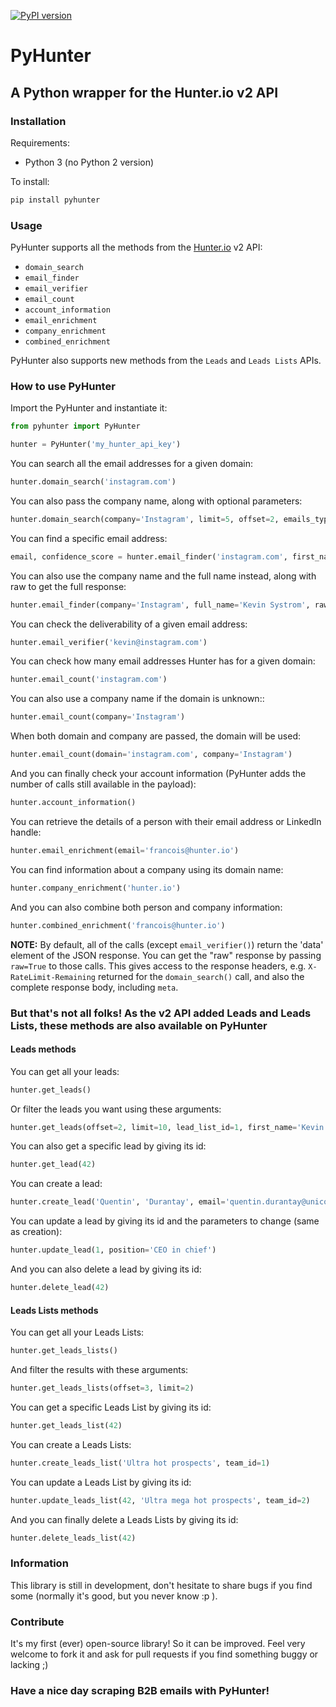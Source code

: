 [![PyPI version](https://badge.fury.io/py/pyhunter.svg)](https://badge.fury.io/py/pyhunter)

# PyHunter

## A Python wrapper for the Hunter.io v2 API

### Installation

Requirements:

* Python 3 (no Python 2 version)


To install:

```bash
pip install pyhunter
```

### Usage

PyHunter supports all the methods from the [Hunter.io](https://hunter.io/api/v2/docs) v2 API:

* `domain_search`
* `email_finder`
* `email_verifier`
* `email_count`
* `account_information`
* `email_enrichment`
* `company_enrichment`
* `combined_enrichment`

PyHunter also supports new methods from the `Leads` and `Leads Lists` APIs.

### How to use PyHunter

Import the PyHunter and instantiate it:

```python
from pyhunter import PyHunter
```

```python
hunter = PyHunter('my_hunter_api_key')
```

You can search all the email addresses for a given domain:

```python
hunter.domain_search('instagram.com')
```

You can also pass the company name, along with optional parameters:

```python
hunter.domain_search(company='Instagram', limit=5, offset=2, emails_type='personal')
```

You can find a specific email address:

```python
email, confidence_score = hunter.email_finder('instagram.com', first_name='Kevin', last_name='Systrom')
```

You can also use the company name and the full name instead, along with raw to get the full response:

```python
hunter.email_finder(company='Instagram', full_name='Kevin Systrom', raw=True)
```

You can check the deliverability of a given email address:

```python
hunter.email_verifier('kevin@instagram.com')
```

You can check how many email addresses Hunter has for a given domain:

```python
hunter.email_count('instagram.com')
```

You can also use a company name if the domain is unknown::
```python
hunter.email_count(company='Instagram')
```

When both domain and company are passed, the domain will be used:
```python
hunter.email_count(domain='instagram.com', company='Instagram')
```

And you can finally check your account information (PyHunter adds the number of calls still available in the payload):

```python
hunter.account_information()
```

You can retrieve the details of a person with their email address or LinkedIn handle:

```python
hunter.email_enrichment(email='francois@hunter.io')
```

You can find information about a company using its domain name:

```python
hunter.company_enrichment('hunter.io')
```

And you can also combine both person and company information:

```python
hunter.combined_enrichment('francois@hunter.io')
```


**NOTE:** By default, all of the calls (except `email_verifier()`) return the 'data' element
of the JSON response. You can get the "raw" response by passing `raw=True` to those calls.
This gives access to the response headers, e.g. `X-RateLimit-Remaining` returned for the
`domain_search()` call, and also the complete response body, including `meta`.


### But that's not all folks! As the v2 API added Leads and Leads Lists, these methods are also available on PyHunter

#### Leads methods

You can get all your leads:

```python
hunter.get_leads()
```

Or filter the leads you want using these arguments:

```python
hunter.get_leads(offset=2, limit=10, lead_list_id=1, first_name='Kevin', last_name='Systrom', email='kevin@instragram.com', company='Instagram', phone_number='0102030405', twitter='kevin')
```

You can also get a specific lead by giving its id:

```python
hunter.get_lead(42)
```

You can create a lead:

```python
hunter.create_lead('Quentin', 'Durantay', email='quentin.durantay@unicorn.io', position='CEO', company='Unicorn Consulting', company_size=10, confidence_score=100, website='unicornsaregreat.io', contry_code='FR', postal_code=75000, source='theinternet.com', linkedin_url='www.linkedin.com/in/masteroftheuniverse', phone_number='0102030405', twitter='quentindty', leads_list_id=1)
```

You can update a lead by giving its id and the parameters to change (same as creation):

```python
hunter.update_lead(1, position='CEO in chief')
```

And you can also delete a lead by giving its id:

```python
hunter.delete_lead(42)
```

#### Leads Lists methods

You can get all your Leads Lists:

```python
hunter.get_leads_lists()
```

And filter the results with these arguments:

```python
hunter.get_leads_lists(offset=3, limit=2)
```

You can get a specific Leads List by giving its id:

```python
hunter.get_leads_list(42)
```

You can create a Leads Lists:

```python
hunter.create_leads_list('Ultra hot prospects', team_id=1)
```

You can update a Leads List by giving its id:

```python
hunter.update_leads_list(42, 'Ultra mega hot prospects', team_id=2)
```

And you can finally delete a Leads Lists by giving its id:

```python
hunter.delete_leads_list(42)
```

### Information

This library is still in development, don't hesitate to share bugs if you find some (normally it's good, but you never know :p ).

### Contribute

It's my first (ever) open-source library! So it can be improved. Feel very welcome to fork it and ask for pull requests if you find something buggy or lacking ;)

### Have a nice day scraping B2B emails with PyHunter!
